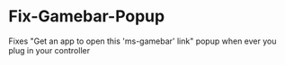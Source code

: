 # Fix-Gamebar-Popup
Fixes "Get an app to open this 'ms-gamebar' link" popup when ever you plug in your controller
